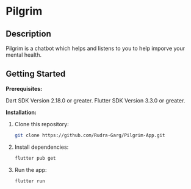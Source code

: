 
# Pilgrim

## Description

Pilgrim is a chatbot which helps and listens to you to help imporve your mental health.

## Getting Started

**Prerequisites:**

Dart SDK Version 2.18.0 or greater.
Flutter SDK Version 3.3.0 or greater.

**Installation:**

1. Clone this repository:
    ```bash
    git clone https://github.com/Rudra-Garg/Pilgrim-App.git
    ```
2. Install dependencies:
    ```bash
    flutter pub get
    ```
3. Run the app:
    ```bash
    flutter run
    ```

